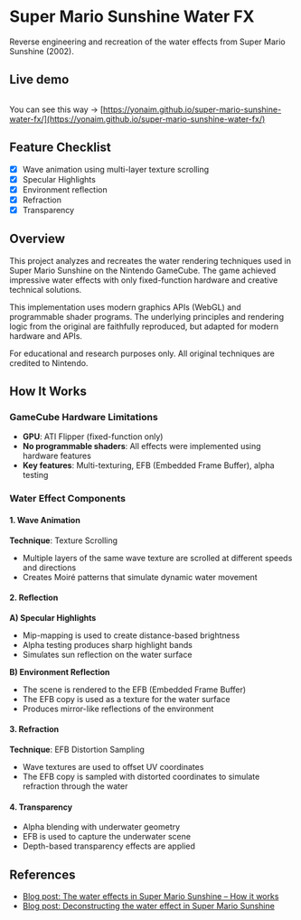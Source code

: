 # Super Mario Sunshine Water FX

Reverse engineering and recreation of the water effects from Super Mario Sunshine (2002).  

## Live demo

![<video controls src="demo.mov" title="Demo"></video>](demo.gif)

You can see this way -> [https://yonaim.github.io/super-mario-sunshine-water-fx/](https://yonaim.github.io/super-mario-sunshine-water-fx/)

## Feature Checklist

* [x] Wave animation using multi-layer texture scrolling
* [x] Specular Highlights 
* [x] Environment reflection
* [x] Refraction
* [x] Transparency

## Overview

This project analyzes and recreates the water rendering techniques used in Super Mario Sunshine on the Nintendo GameCube. The game achieved impressive water effects with only fixed-function hardware and creative technical solutions.

This implementation uses modern graphics APIs (WebGL) and programmable shader programs. The underlying principles and rendering logic from the original are faithfully reproduced, but adapted for modern hardware and APIs.

For educational and research purposes only. All original techniques are credited to Nintendo.

## How It Works

### GameCube Hardware Limitations

* **GPU**: ATI Flipper (fixed-function only)
* **No programmable shaders**: All effects were implemented using hardware features
* **Key features**: Multi-texturing, EFB (Embedded Frame Buffer), alpha testing

### Water Effect Components

#### 1. Wave Animation

**Technique**: Texture Scrolling

* Multiple layers of the same wave texture are scrolled at different speeds and directions
* Creates Moiré patterns that simulate dynamic water movement

#### 2. Reflection

**A) Specular Highlights**

* Mip-mapping is used to create distance-based brightness
* Alpha testing produces sharp highlight bands
* Simulates sun reflection on the water surface

**B) Environment Reflection**

* The scene is rendered to the EFB (Embedded Frame Buffer)
* The EFB copy is used as a texture for the water surface
* Produces mirror-like reflections of the environment

#### 3. Refraction

**Technique**: EFB Distortion Sampling

* Wave textures are used to offset UV coordinates
* The EFB copy is sampled with distorted coordinates to simulate refraction through the water

#### 4. Transparency

* Alpha blending with underwater geometry
* EFB is used to capture the underwater scene
* Depth-based transparency effects are applied

## References

* [Blog post: The water effects in Super Mario Sunshine – How it works](https://yona-blog.netlify.app/posts/2025/07/the-water-effects-in-super-mario-sunshine/how-it-works/)
* [Blog post: Deconstructing the water effect in Super Mario Sunshine](https://blog.mecheye.net/2018/03/deconstructing-the-water-effect-in-super-mario-sunshine/)
